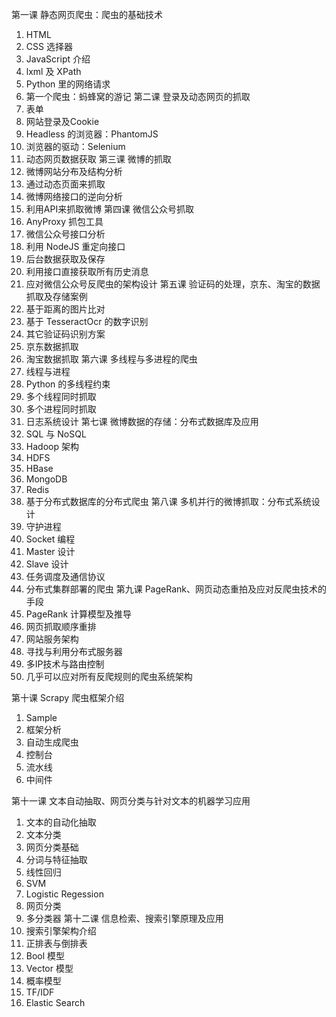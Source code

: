 第一课 静态网页爬虫：爬虫的基础技术 
   1.  HTML 
   2.  CSS 选择器
   3.  JavaScript 介绍
   4.  lxml 及 XPath
   5.  Python 里的网络请求
   6.  第一个爬虫：蚂蜂窝的游记
第二课 登录及动态网页的抓取
   1.  表单
   2.  网站登录及Cookie
   3.  Headless 的浏览器：PhantomJS
   4.  浏览器的驱动：Selenium
   5.  动态网页数据获取
第三课 微博的抓取
   1.  微博网站分布及结构分析
   2.  通过动态页面来抓取
   3.  微博网络接口的逆向分析
   4.  利用API来抓取微博
第四课 微信公众号抓取
   1.  AnyProxy 抓包工具
   2.  微信公众号接口分析
   3.  利用 NodeJS 重定向接口
   4.  后台数据获取及保存
   5.  利用接口直接获取所有历史消息
   6.  应对微信公众号反爬虫的架构设计
第五课 验证码的处理，京东、淘宝的数据抓取及存储案例
   1.  基于距离的图片比对
   2.  基于 TesseractOcr 的数字识别
   3.  其它验证码识别方案
   4.  京东数据抓取
   5.  淘宝数据抓取
第六课 多线程与多进程的爬虫
   1.  线程与进程
   2.  Python 的多线程约束
   3.  多个线程同时抓取
   4.  多个进程同时抓取
   5.  日志系统设计
第七课 微博数据的存储：分布式数据库及应用
   1.  SQL 与 NoSQL
   2.  Hadoop 架构
   3.  HDFS
   4.  HBase
   5.  MongoDB
   6.  Redis 
   7.  基于分布式数据库的分布式爬虫
第八课 多机并行的微博抓取：分布式系统设计
   1.  守护进程
   2.  Socket 编程
   3.  Master 设计
   4.  Slave 设计
   5.  任务调度及通信协议
   6.  分布式集群部署的爬虫
第九课 PageRank、网页动态重拍及应对反爬虫技术的手段 
   1.  PageRank 计算模型及推导
   2.  网页抓取顺序重排
   3.  网站服务架构
   4.  寻找与利用分布式服务器
   5.  多IP技术与路由控制
   6.  几乎可以应对所有反爬规则的爬虫系统架构

第十课 Scrapy 爬虫框架介绍
   1.  Sample
   2.  框架分析
   3.  自动生成爬虫
   4.  控制台
   5.  流水线
   6.  中间件

第十一课 文本自动抽取、网页分类与针对文本的机器学习应用
   1.  文本的自动化抽取
   2.  文本分类
   3.  网页分类基础
   4.  分词与特征抽取
   5.  线性回归
   6.  SVM
   7.  Logistic Regession
   8.  网页分类
   9.  多分类器
第十二课 信息检索、搜索引擎原理及应用
   1.  搜索引擎架构介绍
   2.  正排表与倒排表
   3.  Bool 模型
   4.  Vector 模型
   5.  概率模型
   6.  TF/IDF
   7.  Elastic Search
